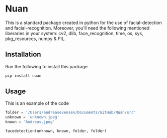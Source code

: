 # Nuan
 This is a standard package created in python for the use of facial-detection and facial-recognition. Moreover, you'll need the following mentioned liberaries in your system: cv2, dlib, face_recognition, time, os, sys, pkg_resources, numpy & PIL.

 ## Installation

 Run the following to install this package
 ``` python
pip install nuan
 ```

 ## Usage

 This is an example of the code
 ```python
folder = '/Users/andreasevensen/Documents/GitHub/Nuan/src'
unknown = 'unknown.jpeg'
known = 'Andreas.jpeg'

facedetection(unknown, known, folder, folder)
```


